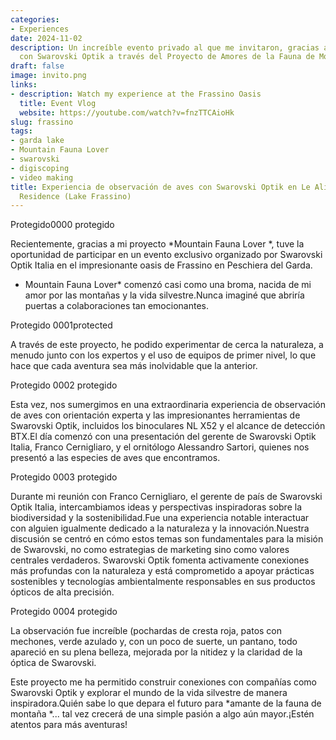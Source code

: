 ```yaml
---
categories:
- Experiences
date: 2024-11-02
description: Un increíble evento privado al que me invitaron, gracias a mi larga colaboración
  con Swarovski Optik a través del Proyecto de Amores de la Fauna de Mountain.
draft: false
image: invito.png
links:
- description: Watch my experience at the Frassino Oasis
  title: Event Vlog
  website: https://youtube.com/watch?v=fnzTTCAioHk
slug: frassino
tags:
- garda lake
- Mountain Fauna Lover
- swarovski
- digiscoping
- video making
title: Experiencia de observación de aves con Swarovski Optik en Le Ali Del Frassino
  Residence (Lake Frassino)
---
```


<!-- hash: 123b51d0df80 -->
Protegido0000 protegido

Recientemente, gracias a mi proyecto *Mountain Fauna Lover *, tuve la oportunidad de participar en un evento exclusivo organizado por Swarovski Optik Italia en el impresionante oasis de Frassino en Peschiera del Garda.

* Mountain Fauna Lover* comenzó casi como una broma, nacida de mi amor por las montañas y la vida silvestre.Nunca imaginé que abriría puertas a colaboraciones tan emocionantes.

Protegido 0001protected

A través de este proyecto, he podido experimentar de cerca la naturaleza, a menudo junto con los expertos y el uso de equipos de primer nivel, lo que hace que cada aventura sea más inolvidable que la anterior.

Protegido 0002 protegido

Esta vez, nos sumergimos en una extraordinaria experiencia de observación de aves con orientación experta y las impresionantes herramientas de Swarovski Optik, incluidos los binoculares NL X52 y el alcance de detección BTX.El día comenzó con una presentación del gerente de Swarovski Optik Italia, Franco Cernigliaro, y el ornitólogo Alessandro Sartori, quienes nos presentó a las especies de aves que encontramos.

Protegido 0003 protegido

Durante mi reunión con Franco Cernigliaro, el gerente de país de Swarovski Optik Italia, intercambiamos ideas y perspectivas inspiradoras sobre la biodiversidad y la sostenibilidad.Fue una experiencia notable interactuar con alguien igualmente dedicado a la naturaleza y la innovación.Nuestra discusión se centró en cómo estos temas son fundamentales para la misión de Swarovski, no como estrategias de marketing sino como valores centrales verdaderos.
Swarovski Optik fomenta activamente conexiones más profundas con la naturaleza y está comprometido a apoyar prácticas sostenibles y tecnologías ambientalmente responsables en sus productos ópticos de alta precisión.

Protegido 0004 protegido

La observación fue increíble (pochardas de cresta roja, patos con mechones, verde azulado y, con un poco de suerte, un pantano, todo apareció en su plena belleza, mejorada por la nitidez y la claridad de la óptica de Swarovski.

Este proyecto me ha permitido construir conexiones con compañías como Swarovski Optik y explorar el mundo de la vida silvestre de manera inspiradora.Quién sabe lo que depara el futuro para *amante de la fauna de montaña *... tal vez crecerá de una simple pasión a algo aún mayor.¡Estén atentos para más aventuras!